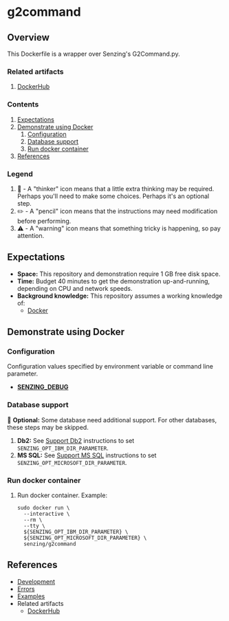 # g2command

## Overview

This Dockerfile is a wrapper over Senzing's G2Command.py.

### Related artifacts

1. [DockerHub](https://hub.docker.com/r/senzing/g2command)

### Contents

1. [Expectations](#expectations)
1. [Demonstrate using Docker](#demonstrate-using-docker)
    1. [Configuration](#configuration)
    1. [Database support](#database-support)
    1. [Run docker container](#run-docker-container)
1. [References](#references)

### Legend

1. :thinking: - A "thinker" icon means that a little extra thinking may be required.
   Perhaps you'll need to make some choices.
   Perhaps it's an optional step.
1. :pencil2: - A "pencil" icon means that the instructions may need modification before performing.
1. :warning: - A "warning" icon means that something tricky is happening, so pay attention.

## Expectations

- **Space:** This repository and demonstration require 1 GB free disk space.
- **Time:** Budget 40 minutes to get the demonstration up-and-running, depending on CPU and network speeds.
- **Background knowledge:** This repository assumes a working knowledge of:
  - [Docker](https://github.com/Senzing/knowledge-base/blob/main/WHATIS/docker.md)

## Demonstrate using Docker

### Configuration

Configuration values specified by environment variable or command line parameter.

- **[SENZING_DEBUG](https://github.com/Senzing/knowledge-base/blob/main/lists/environment-variables.md#senzing_debug)**

### Database support

:thinking: **Optional:**  Some database need additional support.
For other databases, these steps may be skipped.

1. **Db2:** See
   [Support Db2](https://github.com/Senzing/knowledge-base/blob/main/HOWTO/support-db2.md)
   instructions to set `SENZING_OPT_IBM_DIR_PARAMETER`.
1. **MS SQL:** See
   [Support MS SQL](https://github.com/Senzing/knowledge-base/blob/main/HOWTO/support-mssql.md)
   instructions to set `SENZING_OPT_MICROSOFT_DIR_PARAMETER`.

### Run docker container

1. Run docker container.
   Example:

    ```console
    sudo docker run \
      --interactive \
      --rm \
      --tty \
      ${SENZING_OPT_IBM_DIR_PARAMETER} \
      ${SENZING_OPT_MICROSOFT_DIR_PARAMETER} \
      senzing/g2command
    ```

## References

- [Development](docs/development.md)
- [Errors](docs/errors.md)
- [Examples](docs/examples.md)
- Related artifacts
  - [DockerHub](https://hub.docker.com/r/senzing/g2command)
